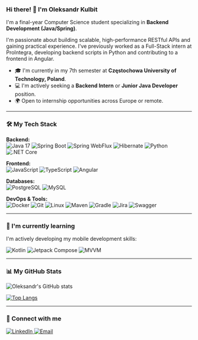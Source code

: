 ### Hi there! 👋 I'm Oleksandr Kulbit

I'm a final-year Computer Science student specializing in **Backend Development (Java/Spring)**.

I'm passionate about building scalable, high-performance RESTful APIs and gaining practical experience. I've previously worked as a Full-Stack intern at ProIntegra, developing backend scripts in Python and contributing to a frontend in Angular.

- 🎓 I'm currently in my 7th semester at **Częstochowa University of Technology, Poland**.
- 💻 I'm actively seeking a **Backend Intern** or **Junior Java Developer** position.
- 🌍 Open to internship opportunities across Europe or remote.

---

### 🛠️ My Tech Stack

<p align="left">
  <strong>Backend:</strong><br>
  <img src="https://img.shields.io/badge/Java-17-ED8B00?style=for-the-badge&logo=openjdk&logoColor=white" alt="Java 17">
  <img src="https://img.shields.io/badge/Spring_Boot-6DB33F?style=for-the-badge&logo=spring&logoColor=white" alt="Spring Boot">
  <img src="https://img.shields.io/badge/Spring_WebFlux-6DB33F?style=for-the-badge&logo=spring&logoColor=white" alt="Spring WebFlux">
  <img src="https://img.shields.io/badge/Hibernate-59666C?style=for-the-badge&logo=hibernate&logoColor=white" alt="Hibernate">
  <img src="https://img.shields.io/badge/Python-3776AB?style=for-the-badge&logo=python&logoColor=white" alt="Python">
  <img src="https://img.shields.io/badge/.NET_Core-512BD4?style=for-the-badge&logo=dotnet&logoColor=white" alt=".NET Core">
</p>

<p align="left">
  <strong>Frontend:</strong><br>
  <img src="https://img.shields.io/badge/JavaScript-F7DF1E?style=for-the-badge&logo=javascript&logoColor=black" alt="JavaScript">
  <img src="https://img.shields.io/badge/TypeScript-3178C6?style=for-the-badge&logo=typescript&logoColor=white" alt="TypeScript">
  <img src="https://img.shields.io/badge/Angular-DD0031?style=for-the-badge&logo=angular&logoColor=white" alt="Angular">
</p>

<p align="left">
  <strong>Databases:</strong><br>
  <img src="https://img.shields.io/badge/PostgreSQL-4169E1?style=for-the-badge&logo=postgresql&logoColor=white" alt="PostgreSQL">
  <img src="https://img.shields.io/badge/MySQL-4479A1?style=for-the-badge&logo=mysql&logoColor=white" alt="MySQL">
</p>

<p align="left">
  <strong>DevOps & Tools:</strong><br>
  <img src="https://img.shields.io/badge/Docker-2496ED?style=for-the-badge&logo=docker&logoColor=white" alt="Docker">
  <img src="https://img.shields.io/badge/Git-F05032?style=for-the-badge&logo=git&logoColor=white" alt="Git">
  <img src="https://img.shields.io/badge/Linux-FCC624?style=for-the-badge&logo=linux&logoColor=black" alt="Linux">
  <img src="https://img.shields.io/badge/Maven-C71A36?style=for-the-badge&logo=apache-maven&logoColor=white" alt="Maven">
  <img src="https://img.shields.io/badge/Gradle-02303A?style=for-the-badge&logo=gradle&logoColor=white" alt="Gradle">
  <img src="https://img.shields.io/badge/Jira-0052CC?style=for-the-badge&logo=jira&logoColor=white" alt="Jira">
  <img src="https://img.shields.io/badge/Swagger-85EA2D?style=for-the-badge&logo=swagger&logoColor=black" alt="Swagger">
</p>

---

### 🌱 I'm currently learning

I'm actively developing my mobile development skills:
<p align="left">
  <img src="https://img.shields.io/badge/Kotlin-7F52FF?style=for-the-badge&logo=kotlin&logoColor=white" alt="Kotlin">
  <img src="https://img.shields.io/badge/Jetpack_Compose-4285F4?style=for-the-badge&logo=jetpackcompose&logoColor=white" alt="Jetpack Compose">
  <img src="https://img.shields.io/badge/MVVM-Orange?style=for-the-badge" alt="MVVM">
</p>

---

### 📊 My GitHub Stats

![Oleksandr's GitHub stats](https://github-readme-stats.vercel.app/api?username=snjk333&show_icons=true&theme=tokyonight&hide_border=true&include_all_commits=true&count_private=true)

[![Top Langs](https://github-readme-stats.vercel.app/api/top-langs/?username=snjk333&layout=compact&theme=tokyonight&hide_border=true&langs_count=8)](https://github.com/anuraghazra/github-readme-stats)

---

### 🤝 Connect with me

<p align="left">
  <a href="https://www.linkedin.com/in/oleksandr-kulbit/" target="_blank">
    <img src="https://img.shields.io/badge/LinkedIn-0A66C2?style=for-the-badge&logo=linkedin&logoColor=white" alt="LinkedIn">
  </a>
  <a href="mailto:kulbitsanya0@gmail.com">
    <img src="https://img.shields.io/badge/Email-D14836?style=for-the-badge&logo=gmail&logoColor=white" alt="Email">
  </a>
</p>
